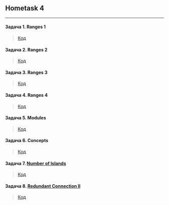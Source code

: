 ## Hometask 4
-----------

#### Задача 1. Ranges 1

> [Код](./task4.1)

#### Задача 2. Ranges 2

> [Код](./task4.2)

#### Задача 3. Ranges 3

> [Код](./task4.3)

#### Задача 4. Ranges 4

> [Код](./task4.4)

#### Задача 5. Modules

> [Код](./task4.5)

#### Задача 6. Concepts

> [Код](./task4.6)

#### Задача 7. [Number of Islands](https://leetcode.com/problems/number-of-islands)

> [Код](./task4.7)

#### Задача 8. [Redundant Connection II ](https://leetcode.com/problems/redundant-connection-ii/)

> [Код](./task4.8)
